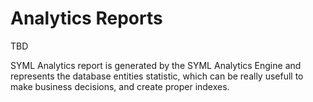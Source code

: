# Analytics Reports

TBD

SYML Analytics report is generated by the SYML Analytics Engine and represents the database entities statistic, which can be really usefull to make business decisions, and create proper indexes.